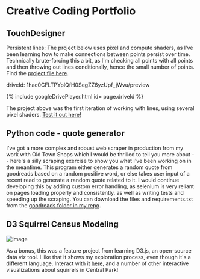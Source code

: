 # Creative Coding Portfolio

## TouchDesigner

Persistent lines:
The project below uses pixel and compute shaders, as I've been learning how to make connections between points persist over time. Technically brute-forcing this a bit, as I'm checking all points with all points and then throwing out lines conditionally, hence the small number of points. Find the [project file here](https://github.com/aecollier/portfolio/blob/main/stoch_aesthetic.tox). 

driveId: 1hac0CFLTPYplQfH0SegZZ6yzUpf_jWvu/preview

{% include googleDrivePlayer.html id= page.driveId %}

The project above was the first iteration of working with lines, using several pixel shaders. [Test it out here!](https://github.com/aecollier/portfolio/blob/updates/webcam_lines.tox)


## Python code - quote generator
I've got a more complex and robust web scraper in production from my work with Old Town Shops which I would be thrilled to tell you more about -- here's a silly scraping exercise to show you what I've been working on in the meantime. This program either generates a random quote from goodreads based on a random positive word, or else takes user input of a recent read to generate a random quote related to it. I would continue developing this by adding custom error handling, as selenium is very reliant on pages loading properly and consistently, as well as writing tests and speeding up the scraping.
You can download the files and requirements.txt from the [goodreads folder in my repo](https://github.com/aecollier/portfolio/tree/main/goodreads). 


## D3 Squirrel Census Modeling

![image](https://user-images.githubusercontent.com/63130693/117375435-d1476d00-ae83-11eb-9c4c-916c8034225f.png)

As a bonus, this was a feature project from learning D3.js, an open-source data viz tool. I like that it shows my exploration process, even though it's a different language. Interact with it [here](https://observablehq.com/@aecollier/sqrrules), and a number of other interactive visualizations about squirrels in Central Park! 

